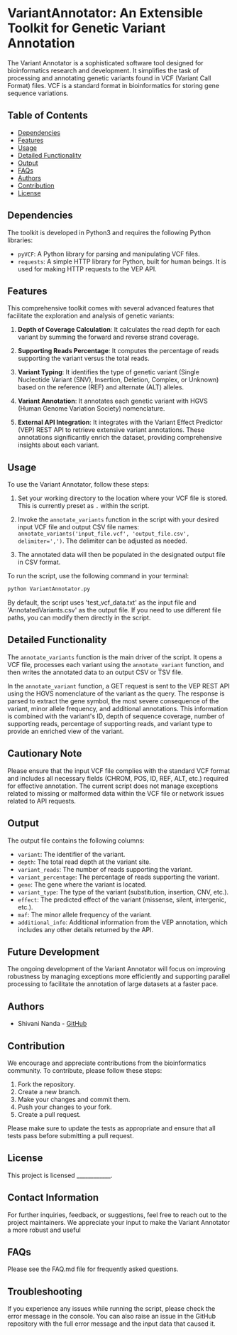 # VariantAnnotator: An Extensible Toolkit for Genetic Variant Annotation

The Variant Annotator is a sophisticated software tool designed for bioinformatics research and development. It simplifies the task of processing and annotating genetic variants found in VCF (Variant Call Format) files. VCF is a standard format in bioinformatics for storing gene sequence variations.

## Table of Contents

- [Dependencies](#dependencies)
- [Features](#Features)
- [Usage](#Usage)
- [Detailed Functionality](#detailed-functionality)
- [Output](#output)
- [FAQs](#faqs)
- [Authors](#Authors)
- [Contribution](#contribution)
- [License](#license)

## Dependencies

The toolkit is developed in Python3 and requires the following Python libraries:

* `pyVCF`: A Python library for parsing and manipulating VCF files.
* `requests`: A simple HTTP library for Python, built for human beings. It is used for making HTTP requests to the VEP API.

## Features

This comprehensive toolkit comes with several advanced features that facilitate the exploration and analysis of genetic variants:

1. **Depth of Coverage Calculation**: It calculates the read depth for each variant by summing the forward and reverse strand coverage.

2. **Supporting Reads Percentage**: It computes the percentage of reads supporting the variant versus the total reads.

3. **Variant Typing**: It identifies the type of genetic variant (Single Nucleotide Variant (SNV), Insertion, Deletion, Complex, or Unknown) based on the reference (REF) and alternate (ALT) alleles.

4. **Variant Annotation**: It annotates each genetic variant with HGVS (Human Genome Variation Society) nomenclature.

5. **External API Integration**: It integrates with the Variant Effect Predictor (VEP) REST API to retrieve extensive variant annotations. These annotations significantly enrich the dataset, providing comprehensive insights about each variant.


## Usage

To use the Variant Annotator, follow these steps:

1. Set your working directory to the location where your VCF file is stored. This is currently preset as `.` within the script.

2. Invoke the `annotate_variants` function in the script with your desired input VCF file and output CSV file names: `annotate_variants('input_file.vcf', 'output_file.csv', delimiter=',')`. The delimiter can be adjusted as needed.

3. The annotated data will then be populated in the designated output file in CSV format.

To run the script, use the following command in your terminal:

```bash
python VariantAnnotator.py
```

By default, the script uses 'test_vcf_data.txt' as the input file and 'AnnotatedVariants.csv' as the output file. If you need to use different file paths, you can modify them directly in the script.


## Detailed Functionality

The `annotate_variants` function is the main driver of the script. It opens a VCF file, processes each variant using the `annotate_variant` function, and then writes the annotated data to an output CSV or TSV file.

In the `annotate_variant` function, a GET request is sent to the VEP REST API using the HGVS nomenclature of the variant as the query. The response is parsed to extract the gene symbol, the most severe consequence of the variant, minor allele frequency, and additional annotations. This information is combined with the variant's ID, depth of sequence coverage, number of supporting reads, percentage of supporting reads, and variant type to provide an enriched view of the variant.

## Cautionary Note

Please ensure that the input VCF file complies with the standard VCF format and includes all necessary fields (CHROM, POS, ID, REF, ALT, etc.) required for effective annotation. The current script does not manage exceptions related to missing or malformed data within the VCF file or network issues related to API requests.

## Output

The output file contains the following columns:

- `variant`: The identifier of the variant.
- `depth`: The total read depth at the variant site.
- `variant_reads`: The number of reads supporting the variant.
- `variant_percentage`: The percentage of reads supporting the variant.
- `gene`: The gene where the variant is located.
- `variant_type`: The type of the variant (substitution, insertion, CNV, etc.).
- `effect`: The predicted effect of the variant (missense, silent, intergenic, etc.).
- `maf`: The minor allele frequency of the variant.
- `additional_info`: Additional information from the VEP annotation, which includes any other details returned by the API.

## Future Development

The ongoing development of the Variant Annotator will focus on improving robustness by managing exceptions more efficiently and supporting parallel processing to facilitate the annotation of large datasets at a faster pace.

## Authors

* Shivani Nanda - [GitHub](https://github.com/shivani710)

## Contribution

We encourage and appreciate contributions from the bioinformatics community. To contribute, please follow these steps:

1. Fork the repository.
2. Create a new branch.
3. Make your changes and commit them.
4. Push your changes to your fork.
5. Create a pull request.

Please make sure to update the tests as appropriate and ensure that all tests pass before submitting a pull request.


## License

This project is licensed ____________.

## Contact Information

For further inquiries, feedback, or suggestions, feel free to reach out to the project maintainers. We appreciate your input to make the Variant Annotator a more robust and useful


## FAQs

Please see the FAQ.md file for frequently asked questions.

## Troubleshooting

If you experience any issues while running the script, please check the error message in the console. You can also raise an issue in the GitHub repository with the full error message and the input data that caused it.

